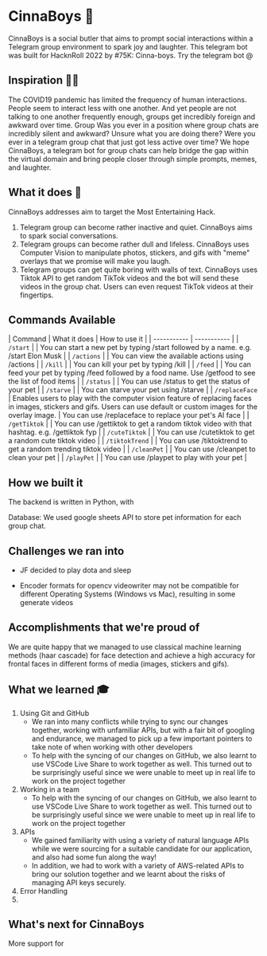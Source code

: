 # CinnaBoys 🤖
CinnaBoys is a social butler that aims to prompt social interactions within a Telegram group environment to spark joy and laughter. This telegram bot was built for HacknRoll 2022 by #75K: Cinna-boys. Try the telegram bot @


## Inspiration 🤔💭
The COVID19 pandemic has limited the frequency of human interactions. People seem to interact less with one another. And yet people are not talking to one another frequently enough, groups get incredibly foreign and awkward over time. Group Was you ever in a position where group chats are incredibly silent and awkward? Unsure what you are doing there? Were you ever in a telegram group chat that just got less active over time? We hope CinnaBoys, a telegram bot for group chats can help bridge the gap within the virtual domain and bring people closer through simple prompts, memes, and laughter. 


## What it does 🦾
CinnaBoys addresses aim to target the Most Entertaining Hack. 
1. Telegram group can become rather inactive and quiet. CinnaBoys aims to spark social conversations. 
2. Telegram groups can become rather dull and lifeless. CinnaBoys uses Computer Vision to manipulate photos, stickers, and gifs with "meme" overlays that we promise will make you laugh. 
3. Telegram groups can get quite boring with walls of text. CinnaBoys uses Tiktok API to get random TikTok videos and the bot will send these videos in the group chat. Users can even request TikTok videos at their fingertips. 


## Commands Available 

| Command      | What it does | How to use it |
| ----------- | ----------- |
| `/start`      | <to be filled> | You can start a new pet by typing /start followed by a name. e.g. /start Elon Musk |
| `/actions`   | <to be filled> | You can view the available actions using /actions |
| `/kill` |  <to be filled> | You can kill your pet by typing /kill |
| `/feed` |  <to be filled> | You can feed your pet by typing /feed followed by a food name. Use /getfood to see the list of food items |
| `/status` |  <to be filled> | You can use /status to get the status of your pet |
| `/starve` |  <to be filled> | You can starve your pet using /starve |
| `/replaceFace` |  Enables users to play with the computer vision feature of replacing faces in images, stickers and gifs. Users can use default or custom images for the overlay image. | You can use /replaceface to replace your pet's AI face |
| `/getTiktok` |  <to be filled> | You can use /gettiktok <hashtag> to get a random tiktok video with that hashtag. e.g.  /gettiktok fyp |
| `/cuteTiktok` |  <to be filled> | You can use /cutetiktok to get a random cute tiktok video |
| `/tiktokTrend` |  <to be filled> | You can use /tiktoktrend to get a random trending tiktok video |
| `/cleanPet` |  <to be filled> | You can use /cleanpet to clean your pet |
| `/playPet` |  <to be filled> | You can use /playpet to play with your pet |


## How we built it
The backend is written in Python, with  <credits>


Database: We used google sheets API to store pet information for each group chat.


## Challenges we ran into
- JF decided to play dota and sleep 

- Encoder formats for opencv videowriter may not be compatible for different Operating Systems (Windows vs Mac), resulting in some generate videos 

## Accomplishments that we're proud of
We are quite happy that we managed to use classical machine learning methods (haar cascade) for face detection and achieve a high accuracy for frontal faces in different forms of media (images, stickers and gifs).



## What we learned 🎓 
1. Using Git and GitHub 
    - We ran into many conflicts while trying to sync our changes together, working with unfamiliar APIs, but with a fair bit of googling and endurance, we managed to pick up a few important pointers to take note of when working with other developers
    - To help with the syncing of our changes on GitHub, we also learnt to use VSCode Live Share to work together as well. This turned out to be surprisingly useful since we were unable to meet up in real life to work on the project together
2. Working in a team 
    - To help with the syncing of our changes on GitHub, we also learnt to use VSCode Live Share to work together as well. This turned out to be surprisingly useful since we were unable to meet up in real life to work on the project together
3. APIs
    - We gained familiarity with using a variety of natural language APIs while we were sourcing for a suitable candidate for our application, and also had some fun along the way!
    - In addition, we had to work with a variety of AWS-related APIs to bring our solution together and we learnt about the risks of managing API keys securely.
4. Error Handling 
5. 




## What's next for CinnaBoys 

More support for


